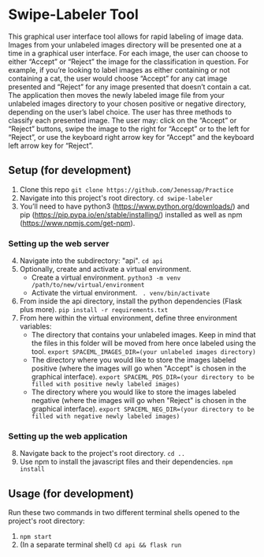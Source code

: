 # Swipe-Labeler Tool

This graphical user interface tool allows for rapid labeling of image data. Images from your unlabeled images directory will be presented one at a time in a graphical user interface. For each image, the user can choose to either “Accept” or “Reject” the image for the classification in question. For example, if you’re looking to label images as either containing or not containing a cat, the user would choose “Accept” for any cat image presented and “Reject” for any image presented that doesn’t contain a cat. The application then moves the newly labeled image file from your unlabeled images directory to your chosen positive or negative directory, depending on the user’s label choice. The user has three methods to classify each presented image.  The user may: click on the “Accept” or “Reject” buttons, swipe the image to the right for “Accept” or to the left for “Reject”, or use the keyboard right arrow key for “Accept” and the keyboard left arrow key for “Reject”.

## Setup (for development)

1. Clone this repo `git clone https://github.com/Jenessap/Practice`
2. Navigate into this project's root directory. `cd swipe-labeler`
3. You’ll need to have python3 (https://www.python.org/downloads/) and pip (https://pip.pypa.io/en/stable/installing/) installed as well as npm (https://www.npmjs.com/get-npm).


### Setting up the web server
4. Navigate into the subdirectory: "api". `cd api`
5. Optionally, create and activate a virtual environment.
    * Create a virtual environment. `python3 -m venv /path/to/new/virtual/environment`
    * Activate the virtual environment. ` . venv/bin/activate`
6. From inside the api directory, install the python dependencies (Flask plus more). `pip install -r requirements.txt`
7. From here within the virtual environment, define three environment variables:
    * The directory that contains your unlabeled images. Keep in mind that the files in this folder will be moved from here once labeled using the tool. `export SPACEML_IMAGES_DIR=(your unlabeled images directory)`
    * The directory where you would like to store the images labeled positive (where the images will go when "Accept" is chosen in the graphical interface).  `export SPACEML_POS_DIR=(your directory to be filled with positive newly labeled images)`
    * The directory where you would like to store the images labeled negative (where the images will go when "Reject" is chosen in the graphical interface). `export SPACEML_NEG_DIR=(your directory to be filled with negative newly labeled images)`


### Setting up the web application
8. Navigate back to the project's root directory. `cd ..`
9. Use npm to install the javascript files and their dependencies. `npm install`


## Usage (for development)

Run these two commands in two different terminal shells opened to the project's root directory:
1. `npm start`
2. (In a separate terminal shell) `Cd api && flask run`

